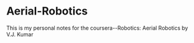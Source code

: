 # Aerial-Robotics
This is my personal notes for the coursera--Robotics: Aerial Robotics by V.J. Kumar
